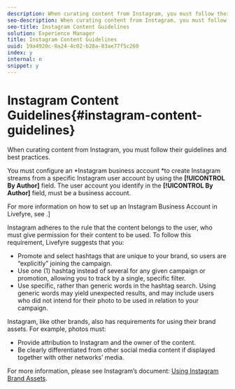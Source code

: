 ```yaml
---
description: When curating content from Instagram, you must follow their guidelines and best practices.
seo-description: When curating content from Instagram, you must follow their guidelines and best practices.
seo-title: Instagram Content Guidelines
solution: Experience Manager
title: Instagram Content Guidelines
uuid: 19a4920c-8a24-4c02-b28a-83ae77f5c260
index: y
internal: n
snippet: y
---
```


# Instagram Content Guidelines{#instagram-content-guidelines}

When curating content from Instagram, you must follow their guidelines and best practices.

You must configure an *Instagram business account *to create Instagram streams from a specific Instagram user account by using the **[!UICONTROL By Author]** field. The user account you identify in the **[!UICONTROL By Author]** field, must be a business account.

For more information on how to set up an Instagram Business Account in Livefyre, see [](t-configure-social-accout-instagram/c-about-instagram-accounts.md#c_about_instagram_accounts).]

Instagram adheres to the rule that the content belongs to the user, who must give permission for their content to be used. To follow this requirement, Livefyre suggests that you:

* Promote and select hashtags that are unique to your brand, so users are “explicitly” joining the campaign.
* Use one (1) hashtag instead of several for any given campaign or promotion, allowing you to track by a single, specific filter.
* Use specific, rather than generic words in the hashtag search. Using generic words may yield unexpected results, and may include users who did not intend for their photo to be used in relation to your campaign.

Instagram, like other brands, also has requirements for using their brand assets. For example, photos must:

* Provide attribution to Instagram and the owner of the content.
* Be clearly differentiated from other social media content if displayed together with other networks’ media.

For more information, please see Instagram’s document: [Using Instagram Brand Assets](http://help.instagram.com/304689166306603).
